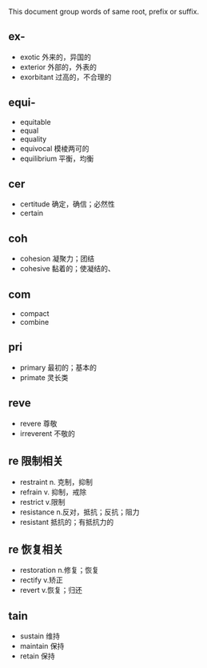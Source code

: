 This document group words of same root, prefix or suffix.

## ex-
- exotic 外来的，异国的
- exterior 外部的，外表的
- exorbitant 过高的，不合理的

## equi-
- equitable
- equal
- equality
- equivocal 模棱两可的
- equilibrium 平衡，均衡

## cer
- certitude 确定，确信；必然性
- certain

## coh
- cohesion 凝聚力；团结
- cohesive 黏着的；使凝结的、

## com
- compact
- combine

## pri
- primary 最初的；基本的
- primate 灵长类

## reve
- revere 尊敬
- irreverent 不敬的

## re 限制相关
- restraint n. 克制，抑制
- refrain v. 抑制，戒除
- restrict v.限制
- resistance n.反对，抵抗；反抗；阻力
- resistant 抵抗的；有抵抗力的

## re 恢复相关
- restoration n.修复；恢复
- rectify v.矫正
- revert v.恢复；归还

## tain
 - sustain  维持
 - maintain 保持
 - retain   保持